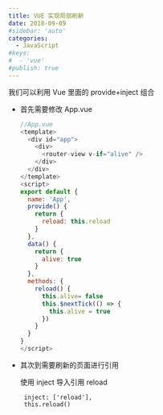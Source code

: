 ```yaml
---
title: VUE 实现局部刷新
date: 2018-09-09
#sidebar: 'auto'
categories:
  - JavaScript
#keys:
#  - 'vue'
#publish: true
---
```


我们可以利用 Vue 里面的 provide+inject 组合

- 首先需要修改 App.vue

  ```javascript
  //App.vue
  <template>
    <div id="app">
      <div>
        <router-view v-if="alive" />
      </div>
    </div>
  </template>
  <script>
  export default {
    name: 'App',
    provide() {
      return {
        reload: this.reload
      }
    },
    data() {
      return {
        alive: true
      }
    },
    methods: {
      reload() {
        this.alive= false
        this.$nextTick(() => {
          this.alive = true
        })
      }
    }
  }
  </script>
  ```

- 其次到需要刷新的页面进行引用

  使用 inject 导入引用 reload

  ```
   inject: ['reload'],
   this.reload()
  ```
